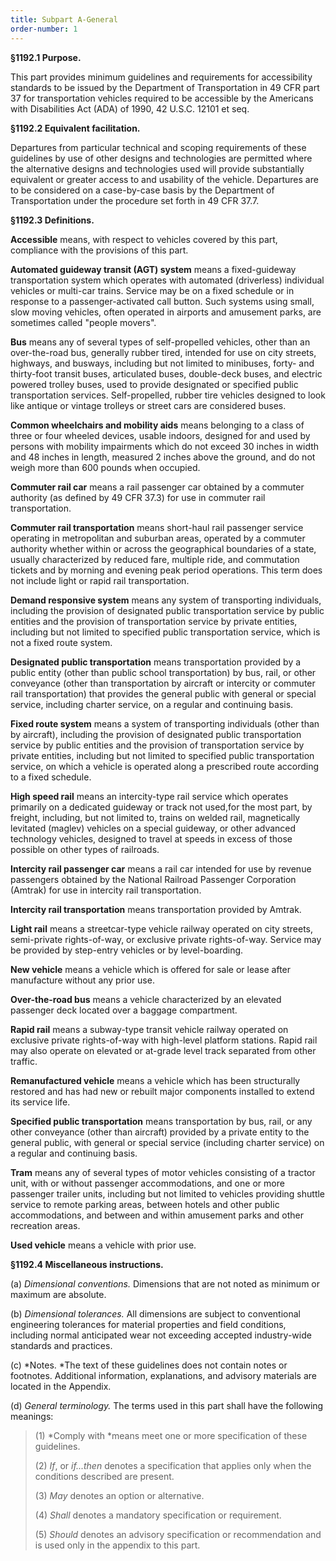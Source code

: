 ```yaml
---
title: Subpart A-General
order-number: 1
---
```


**§1192.1 Purpose.**

This part provides minimum guidelines and requirements for accessibility standards to be issued by the Department of Transportation in 49 CFR part 37 for transportation vehicles required to be accessible by the Americans with Disabilities Act (ADA) of 1990, 42 U.S.C. 12101 et seq.

**§1192.2 Equivalent facilitation.**

Departures from particular technical and scoping requirements of these guidelines by use of other designs and technologies are permitted where the alternative designs and technologies used will provide substantially equivalent or greater access to and usability of the vehicle. Departures are to be considered on a case-by-case basis by the Department of Transportation under the procedure set forth in 49 CFR 37.7.

**§1192.3 Definitions.**

**Accessible** means, with respect to vehicles covered by this part, compliance with the provisions of this part.

**Automated guideway transit (AGT) system** means a fixed-guideway transportation system which operates with automated (driverless) individual vehicles or multi-car trains. Service may be on a fixed schedule or in response to a passenger-activated call button. Such systems using small, slow moving vehicles, often operated in airports and amusement parks, are sometimes called "people movers".

**Bus** means any of several types of self-propelled vehicles, other than an over-the-road bus, generally rubber tired, intended for use on city streets, highways, and busways, including but not limited to minibuses, forty- and thirty-foot transit buses, articulated buses, double-deck buses, and electric powered trolley buses, used to provide designated or specified public transportation services. Self-propelled, rubber tire vehicles designed to look like antique or vintage trolleys or street cars are considered buses.

**Common wheelchairs and mobility aids** means belonging to a class of three or four wheeled devices, usable indoors, designed for and used by persons with mobility impairments which do not exceed 30 inches in width and 48 inches in length, measured 2 inches above the ground, and do not weigh more than 600 pounds when occupied.

**Commuter rail car** means a rail passenger car obtained by a commuter authority (as defined by 49 CFR 37.3) for use in commuter rail transportation.

**Commuter rail transportation** means short-haul rail passenger service operating in metropolitan and suburban areas, operated by a commuter authority whether within or across the geographical boundaries of a state, usually characterized by reduced fare, multiple ride, and commutation tickets and by morning and evening peak period operations. This term does not include light or rapid rail transportation.

**Demand responsive system** means any system of transporting individuals, including the provision of designated public transportation service by public entities and the provision of transportation service by private entities, including but not limited to specified public transportation service, which is not a fixed route system.

**Designated public transportation** means transportation provided by a public entity (other than public school transportation) by bus, rail, or other conveyance (other than transportation by aircraft or intercity or commuter rail transportation) that provides the general public with general or special service, including charter service, on a regular and continuing basis.

**Fixed route system** means a system of transporting individuals (other than by aircraft), including the provision of designated public transportation service by public entities and the provision of transportation service by private entities, including but not limited to specified public transportation service, on which a vehicle is operated along a prescribed route according to a fixed schedule.

**High speed rail** means an intercity-type rail service which operates primarily on a dedicated guideway or track not used,for the most part, by freight, including, but not limited to, trains on welded rail, magnetically levitated (maglev) vehicles on a special guideway, or other advanced technology vehicles, designed to travel at speeds in excess of those possible on other types of railroads.

**Intercity rail passenger car** means a rail car intended for use by revenue passengers obtained by the National Railroad Passenger Corporation (Amtrak) for use in intercity rail transportation.

**Intercity rail transportation** means transportation provided by Amtrak.

**Light rail** means a streetcar-type vehicle railway operated on city streets, semi-private rights-of-way, or exclusive private rights-of-way. Service may be provided by step-entry vehicles or by level-boarding.

**New vehicle** means a vehicle which is offered for sale or lease after manufacture without any prior use.

**Over-the-road bus** means a vehicle characterized by an elevated passenger deck located over a baggage compartment.

**Rapid rail** means a subway-type transit vehicle railway operated on exclusive private rights-of-way with high-level platform stations. Rapid rail may also operate on elevated or at-grade level track separated from other traffic.

**Remanufactured vehicle** means a vehicle which has been structurally restored and has had new or rebuilt major components installed to extend its service life.

**Specified public transportation** means transportation by bus, rail, or any other conveyance (other than aircraft) provided by a private entity to the general public, with general or special service (including charter service) on a regular and continuing basis.

**Tram** means any of several types of motor vehicles consisting of a tractor unit, with or without passenger accommodations, and one or more passenger trailer units, including but not limited to vehicles providing shuttle service to remote parking areas, between hotels and other public accommodations, and between and within amusement parks and other recreation areas.

**Used vehicle** means a vehicle with prior use.

**§1192.4 Miscellaneous instructions.**

(a) *Dimensional conventions.* Dimensions that are not noted as minimum or maximum are absolute.

(b) *Dimensional tolerances.* All dimensions are subject to conventional engineering tolerances for material properties and field conditions, including normal anticipated wear not exceeding accepted industry-wide standards and practices.

(c) *Notes. *The text of these guidelines does not contain notes or footnotes. Additional information, explanations, and advisory materials are located in the Appendix.

(d) *General terminology.* The terms used in this part shall have the following meanings:

> (1) *Comply with *means meet one or more specification of these guidelines.
>
> (2) *If*, or *if...then* denotes a specification that applies only when the conditions described are present.
>
> (3) *May* denotes an option or alternative.
>
> (4) *Shall* denotes a mandatory specification or requirement.
>
> (5) *Should* denotes an advisory specification or recommendation and is used only in the appendix to this part.